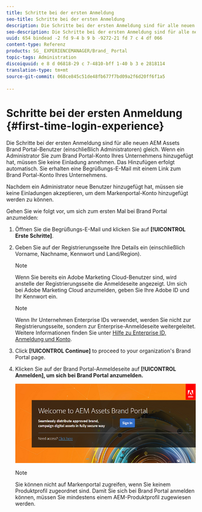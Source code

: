 ```yaml
---
title: Schritte bei der ersten Anmeldung
seo-title: Schritte bei der ersten Anmeldung
description: Die Schritte bei der ersten Anmeldung sind für alle neuen AEM Assets Brand Portal-Benutzer (einschließlich Administratoren) gleich. Wenn ein Administrator Sie zum Brand Portal-Konto Ihres Unternehmens hinzugefügt hat, müssen Sie keine Einladung annehmen. Das Hinzufügen erfolgt automatisch. Sie erhalten eine Begrüßungs-E-Mail mit einem Link zum Brand Portal-Konto Ihres Unternehmens.
seo-description: Die Schritte bei der ersten Anmeldung sind für alle neuen AEM Assets Brand Portal-Benutzer (einschließlich Administratoren) gleich. Wenn ein Administrator Sie zum Brand Portal-Konto Ihres Unternehmens hinzugefügt hat, müssen Sie keine Einladung annehmen. Das Hinzufügen erfolgt automatisch. Sie erhalten eine Begrüßungs-E-Mail mit einem Link zum Brand Portal-Konto Ihres Unternehmens.
uuid: 654 bindead -2 fd 9-4 b 9 b -9272-21 fd 7 c 4 df 066
content-type: Referenz
products: SG_ EXPERIENCEMANAGER/Brand_ Portal
topic-tags: Administration
discoiquuid: e 8 d 06818-29 c 7-4810-bff 1-40 b 3 e 2818114
translation-type: tm+mt
source-git-commit: 068ce845c51de48fb677f7bd09a2f6d20ff6f1a5

---
```



# Schritte bei der ersten Anmeldung {#first-time-login-experience}

Die Schritte bei der ersten Anmeldung sind für alle neuen AEM Assets Brand Portal-Benutzer (einschließlich Administratoren) gleich. Wenn ein Administrator Sie zum Brand Portal-Konto Ihres Unternehmens hinzugefügt hat, müssen Sie keine Einladung annehmen. Das Hinzufügen erfolgt automatisch. Sie erhalten eine Begrüßungs-E-Mail mit einem Link zum Brand Portal-Konto Ihres Unternehmens.

Nachdem ein Administrator neue Benutzer hinzugefügt hat, müssen sie keine Einladungen akzeptieren, um dem Markenportal-Konto hinzugefügt werden zu können.

Gehen Sie wie folgt vor, um sich zum ersten Mal bei Brand Portal anzumelden:

1. Öffnen Sie die Begrüßungs-E-Mail und klicken Sie auf **[!UICONTROL Erste Schritte]**.

2. Geben Sie auf der Registrierungsseite Ihre Details ein (einschließlich Vorname, Nachname, Kennwort und Land/Region).
   >[!NOTE]
   >
   >Wenn Sie bereits ein Adobe Marketing Cloud-Benutzer sind, wird anstelle der Registrierungsseite die Anmeldeseite angezeigt. Um sich bei Adobe Marketing Cloud anzumelden, geben Sie Ihre Adobe ID und Ihr Kennwort ein.

   >[!NOTE]
   >
   >Wenn Ihr Unternehmen Enterprise IDs verwendet, werden Sie nicht zur Registrierungsseite, sondern zur Enterprise-Anmeldeseite weitergeleitet. Weitere Informationen finden Sie unter [Hilfe zu Enterprise ID, Anmeldung und Konto](https://helpx.adobe.com/in/enterprise/kb/enterprise-id-faq.html).

3. Click **[!UICONTROL Continue]** to proceed to your organization's Brand Portal page.
4. Klicken Sie auf der Brand Portal-Anmeldeseite auf **[!UICONTROL Anmelden], um sich bei Brand Portal anzumelden.**

   ![Markenportal-Anmeldeseite](assets/signin-onboarding.png)

   >[!NOTE]
   >
   >Sie können nicht auf Markenportal zugreifen, wenn Sie keinem Produktprofil zugeordnet sind. Damit Sie sich bei Brand Portal anmelden können, müssen Sie mindestens einem AEM-Produktprofil zugewiesen werden.
